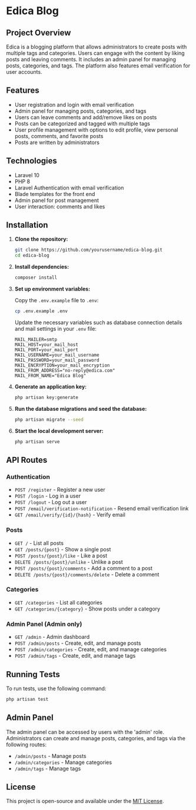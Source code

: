 
# Edica Blog

## Project Overview
Edica is a blogging platform that allows administrators to create posts with multiple tags and categories. Users can engage with the content by liking posts and leaving comments. It includes an admin panel for managing posts, categories, and tags. The platform also features email verification for user accounts.

## Features
- User registration and login with email verification
- Admin panel for managing posts, categories, and tags
- Users can leave comments and add/remove likes on posts
- Posts can be categorized and tagged with multiple tags
- User profile management with options to edit profile, view personal posts, comments, and favorite posts
- Posts are written by administrators

## Technologies
- Laravel 10
- PHP 8
- Laravel Authentication with email verification
- Blade templates for the front end
- Admin panel for post management
- User interaction: comments and likes

## Installation

1. **Clone the repository:**

   ```bash
   git clone https://github.com/yourusername/edica-blog.git
   cd edica-blog
   ```

2. **Install dependencies:**

   ```bash
   composer install
   ```

3. **Set up environment variables:**

   Copy the `.env.example` file to `.env`:

   ```bash
   cp .env.example .env
   ```

   Update the necessary variables such as database connection details and mail settings in your `.env` file:

   ```env
   MAIL_MAILER=smtp
   MAIL_HOST=your_mail_host
   MAIL_PORT=your_mail_port
   MAIL_USERNAME=your_mail_username
   MAIL_PASSWORD=your_mail_password
   MAIL_ENCRYPTION=your_mail_encryption
   MAIL_FROM_ADDRESS="no-reply@edica.com"
   MAIL_FROM_NAME="Edica Blog"
   ```

4. **Generate an application key:**

   ```bash
   php artisan key:generate
   ```

5. **Run the database migrations and seed the database:**

   ```bash
   php artisan migrate --seed
   ```

6. **Start the local development server:**

   ```bash
   php artisan serve
   ```

## API Routes

### Authentication
- `POST /register` - Register a new user
- `POST /login` - Log in a user
- `POST /logout` - Log out a user
- `POST /email/verification-notification` - Resend email verification link
- `GET /email/verify/{id}/{hash}` - Verify email

### Posts
- `GET /` - List all posts
- `GET /posts/{post}` - Show a single post
- `POST /posts/{post}/like` - Like a post
- `DELETE /posts/{post}/unlike` - Unlike a post
- `POST /posts/{post}/comments` - Add a comment to a post
- `DELETE /posts/{post}/comments/delete` - Delete a comment

### Categories
- `GET /categories` - List all categories
- `GET /categories/{category}` - Show posts under a category

### Admin Panel (Admin only)
- `GET /admin` - Admin dashboard
- `POST /admin/posts` - Create, edit, and manage posts
- `POST /admin/categories` - Create, edit, and manage categories
- `POST /admin/tags` - Create, edit, and manage tags

## Running Tests
To run tests, use the following command:

```bash
php artisan test
```

## Admin Panel
The admin panel can be accessed by users with the 'admin' role. Administrators can create and manage posts, categories, and tags via the following routes:

- `/admin/posts` - Manage posts
- `/admin/categories` - Manage categories
- `/admin/tags` - Manage tags

## License
This project is open-source and available under the [MIT License](LICENSE).
